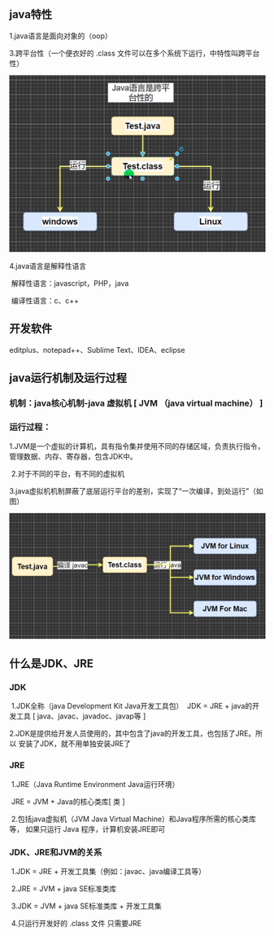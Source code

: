 ## java特性

1.java语言是面向对象的（oop）

3.跨平台性（一个便衣好的 .class 文件可以在多个系统下运行，中特性叫跨平台性）

![image-20230224001416416](./image/1..png)

4.java语言是解释性语言

​	解释性语言：javascript，PHP，java

​	编译性语言：c、c++

## 开发软件

editplus、notepad++、Sublime Text、IDEA、eclipse

## java运行机制及运行过程

### 机制：java核心机制-java 虚拟机 [ JVM （java virtual machine） ]

### 运行过程：

​	1.JVM是一个虚拟的计算机，具有指令集并使用不同的存储区域，负责执行指令，管理数据、内存、寄存器，包含JDK中。

​	2.对于不同的平台，有不同的虚拟机

​	3.java虚拟机机制屏蔽了底层运行平台的差别，实现了“一次编译，到处运行”（如图）

![image-20230224003002648](./image/2..png)

## 什么是JDK、JRE

### JDK

​	1.JDK全称（java Development Kit   Java开发工具包）
​	   JDK = JRE + java的开发工具 [ java、javac、javadoc、javap等 ]

​	 2.JDK是提供给开发人员使用的，其中包含了java的开发工具，也包括了JRE。所以		安装了JDK，就不用单独安装JRE了

### JRE

​		1.JRE（Java Runtime Environment     Java运行环境）

​			JRE = JVM + Java的核心类库[ 类 ]

​		2.包括java虚拟机（JVM Java Virtual Machine）和Java程序所需的核心类库等，			如果只运行 Java 程序，计算机安装JRE即可

### JDK、JRE和JVM的关系

​	1.JDK = JRE + 开发工具集（例如：javac、java编译工具等）

​	2.JRE = JVM + java SE标准类库

​	3.JDK = JVM + java SE标准类库 + 开发工具集

​	4.只运行开发好的 .class 文件 只需要JRE

